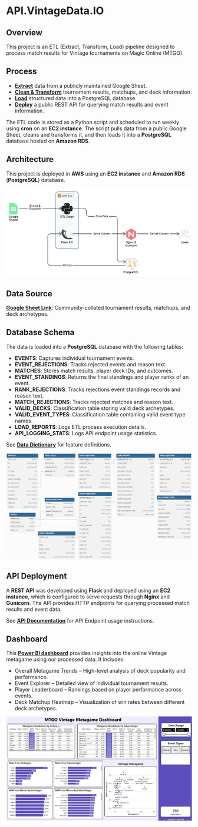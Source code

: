 # API.VintageData.IO

## Overview

This project is an ETL (Extract, Transform, Load) pipeline designed to process match results for Vintage tournaments on Magic Online (MTGO).

## Process

- **<ins>Extract</ins>** data from a publicly maintained Google Sheet.
- **<ins>Clean & Transform</ins>** tournament results, matchups, and deck information.
- **<ins>Load</ins>** structured data into a PostgreSQL database.
- **<ins>Deploy</ins>** a public REST API for querying match results and event information.

The ETL code is stored as a Python script and scheduled to run weekly using **cron** on an **EC2 instance**. The script pulls data from a public Google Sheet, cleans and transforms it, and then loads it into a **PostgreSQL** database hosted on **Amazon RDS**.

## Architecture

This project is deployed in **AWS** using an **EC2 instance** and **Amazon RDS** (**PostgreSQL**) database.

<p align="center">
<img src="https://github.com/cderickson/API.VintageData.IO/blob/main/arch.jpg?raw=true">
</p>

## Data Source

[**Google Sheet Link**](https://docs.google.com/spreadsheets/d/1wxR3iYna86qrdViwHjUPzHuw6bCNeMLb72M25hpUHYk/edit?gid=1611466830#gid=1611466830): Community-collated tournament results, matchups, and deck archetypes.

## Database Schema

The data is loaded into a **PostgreSQL** database with the following tables:

- **EVENTS**: Captures individual tournament events.
- **EVENT_REJECTIONS**: Tracks rejected events and reason text.
- **MATCHES**: Stores match results, player deck IDs, and outcomes.
- **EVENT_STANDINGS**: Returns the final standings and player ranks of an event.
- **RANK_REJECTIONS**: Tracks rejections event standings records and reason text.
- **MATCH_REJECTIONS**: Tracks rejected matches and reason text.
- **VALID_DECKS**: Classification table storing valid deck archetypes.
- **VALID_EVENT_TYPES**: Classification table containing valid event type names.
- **LOAD_REPORTS**: Logs ETL process execution details.
- **API_LOGGING_STATS**: Logs API endpoint usage statistics.

See [**Data Dictionary**](https://github.com/cderickson/Vintage-Metagame-API/wiki/Data-Dictionary) for feature definitions.

<p align="center">
<img src="https://github.com/cderickson/API.VintageData.IO/blob/main/erd.jpg?raw=true">
</p>

## **API Deployment**

A **REST API** was developed using **Flask** and deployed using an **EC2 instance**, which is configured to serve requests through **Nginx** and **Gunicorn**. The API provides HTTP endpoints for querying processed match results and event data.

See [**API Documentation**](https://github.com/cderickson/MTGO-Vintage-Metagame-Data/wiki/API-Documentation) for API Endpoint usage instructions.

## Dashboard

This [**Power BI dashboard**](https://cderickson.io/vintage-data/dashboard/) provides insights into the online Vintage metagame using our processed data. It includes:

- Overall Metagame Trends – High-level analysis of deck popularity and performance.
- Event Explorer – Detailed view of individual tournament results.
- Player Leaderboard – Rankings based on player performance across events.
- Deck Matchup Heatmap – Visualization of win rates between different deck archetypes.

<p align="center">
<img src="https://github.com/cderickson/API.VintageData.IO/blob/main/powerbi.jpg?raw=true">
</p>

<br>
